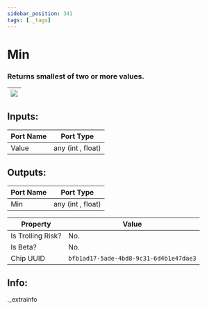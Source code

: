 ```yaml
---
sidebar_position: 341
tags: [._tags]
---
```


# Min


### Returns smallest of two or more values.

| ![](https://images-ext-2.discordapp.net/external/MPmIaQzlEPmgGWlgi-WxBBXt0Bjv_zWPkg1y1f_sy3s/https/www.recroomcircuits.com/image/circuit/absolute-value?width=206&height=108) |
|-----|

## Inputs:
| Port Name | Port Type |
|-----------|-----------|
| Value | any (int , float) |

## Outputs:
| Port Name | Port Type |
|-----------|-----------|
| Min | any (int , float) | 

| Property  | Value |
|-------------------|-----------|
| Is Trolling Risk? | No. |
| Is Beta? | No. |
| Chip UUID | `bfb1ad17-5ade-4bd8-9c31-6d4b1e47dae3` |

## Info:
._extrainfo